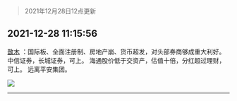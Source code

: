 > 2021年12月28日12点更新
<link rel="stylesheet" href="https://cdn.jsdelivr.net/gh/taotie6/sampleJSON@main/css/photo_show.css">
<meta name="referrer" content="no-referrer" />


 ## 2021-12-28 11:15:56 

 [㪚木](https://www.coolapk.com/feed/32412191?shareKey=OGU4MmM2YWU4ODlmNjFjYThiZmM~) ：国际板、全面注册制、房地产崩、货币超发，对头部券商够成重大利好。中信证券，长城证券，可上。
海通股价低于交资产，估值十倍，分红超过理财，可上。
远离平安集团。 

<div class="album">
<img class="img-item" src="http://image.coolapk.com/feed/2021/1122/23/1081091_f5957813_5478_8391_426@378x545.gif" />
</div>

 ------- 

